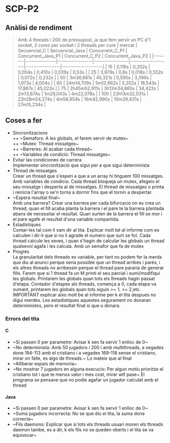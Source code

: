 # SCP-P2
## Anàlisi de rendiment
> Amb 4 threads i 200 de pressupost, ja que fem servir un PC d'1 socket, 2 cores per socket i 2 threads per core
| mercat | Secuencial_C  | Secuencial_Java | Concurrent_C_P1 | Concurrent_Java_P1 | Concurrent_C_P2 | Concurrent_Java_P2 |
|--------|---------------|-----------------|-----------------|--------------------|-----------------|--------------------|
| 15     | 0,116s        | 0,202s          | 0,004s          | 0,410s             | 0,039s          | 0,53s              |
| 25     | 3,979s        | 0,8s            | 0,018s          | 0,552s             | 0,072s          | 0,232s             |
| 50     | 3m36,661s     | 45,321s         | 0,595s          | 3,399s             | 1,973s          | 4,004s             |
| 60     | 24m14,709s    | 5m12,662s       | 5,202s          | 18,543s            | 17,867s         | 45,023s            |
| 75     | 2h45m52,911s  | 3h12m34,865s    | 34,422s         | 2m13,874s          | 1m29,043s       | 4m22,078s          |
| 100    | 23h13m32,031s | 22h28m54,274s   | 4m58,954s       | 16m42,990s         | 10m39,431s      | 27m15,234s         |

## Coses a fer
 + Sincronitzacions  
 ++ ~Semafors: A les globals, el farem servir de mutex~  
 ++ ~Mutex: Thread missatges~  
 ++ ~Barreres: Al acabar cada thread~  
 ++ ~Variables de condició: Thread missatges~
 + Evitar las condiciones de carrera  
Implementar sincronització que sigui per a que sigui determinista
 + Thread de missatges  
Crear un thread que s'esperi a que a un array hi tinguem 100 missatges. Amb variables de condicio. Cada thread bloqueja un mutex, afegeix el seu missatge i desperta al de missatges. El thread de missatges o printa i reinicia l'array o se'n torna a dormir fins que el tornin a despertar.
 + ~Espera resultat final~  
Amb una barrera? Crear una barrera per cada bifurcacio on es crea un thread, quan el fill acaba planta la barrera i el pare te la barrera plantada abans de necessitar el resultat. Quan surten de la barrera el fill se mor i el pare agafe el resultat d'una variable compartida.
 + Estadístiques  
Contar-les tal com li vam dir al tita. Explicar molt bé al informe com es calculen i dir-li que si no li agrade el numero que surt se fot. Cada thread calcule les seves, i quan s'hagin de calcular les globals un thread qualsevol agafa i les calcula. Amb un semafor que fa de mutex
 + Progrés  
La granularitat dels threads es variable, per tant no podem fer la merda que diu al anunci perque seria possible que un thread arribés i parés, i els altres threads no arribessin perque el thread pare pararia de generar fills. Farem que si 1 thread fa un M printi el seu parcial i sumi/modifiqui les globals. Printarem les globals quan tots els threads hagin passat d'etapa. Contador d'etapes als threads, comença a 0, cada etapa va sumant, printarem les globals quan tots siguin >= 1, >= 2,etc. IMPORTANT explicar aixo molt be al informe per k el tita despues no digui merdes. Les estadistiques aquestes segurament no donaran deterministes, pero el resultat final si que u donara.

### Errors del tita
#### C
+ ~Si passen 0 per parametre: Avisar k sen fa servir 1 enlloc de 0~
+ ~No determinista: Amb 50 jugadors i 200 i amb multithreads, a vegades done 194-113 amb el cristiano i a vegades 169-118 sense el cristiano, mirar on falle, es algo de threads.~ Lo mateix que al final
+ ~Alliberar espais de memoria~
+ ~No mostrar 7 jugadors en alguna execucio: Per algun motiu prioritze el cristiano tot i que te menos valor i mes cost, mirar wtf pase~ El programa se pensave que no podie agafar un jugador calculat amb el thread

#### Java
+ ~Si passen 0 per parametre: Avisar k sen fa servir 1 enlloc de 0~
+ ~Suma jugadors incorrecta: No se que diu el tita, la suma done correcta~
+ ~Fils daemons: Explicar que si tots els threads usuari moren els threads daemon tambe, es a dir, k els fils no se queden oberts i el tita se va equivocar~
